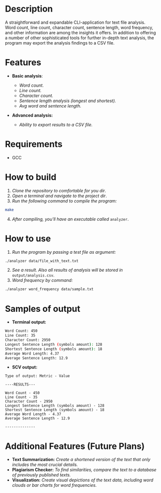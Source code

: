 # Description
A straightforward and expandable CLI-application for text file analysis. Word count, line count, character count, sentence length, word frequency, and other information are among the insights it offers. In addition to offering a number of other sophisticated tools for further in-depth text analysis, the program may export the analysis findings to a CSV file.

# Features
- **Basic analysis**: 
    - *Word count.*
    - *Line count.*
    - *Character count.*
    - *Sentence length analysis (longest and shortest).*
    - *Avg word and sentence length.*

- **Advanced analysis:**
    - *Ability to export results to a CSV file.*

# Requirements 
- GCC 

# How to build 
1. *Clone the repository to comfortable for you dir*.
2. *Open a terminal and navigate to the project dir*.
3. *Run the following command to compile the program:*
``` Bash
make
```
4. *After compiling, you'll have an executable called* `analyzer`. 

# How to use
1. *Run the program by passing a test file as argument:*
``` Bash
./analyzer data/file_with_text.txt
```
2. *See a result. Also all results of analysis will be stored in* `output/analysis.csv`.
3. *Word frequency by command:*
``` Bash
./analyzer word_frequency data/sample.txt
```

# Samples of output
- **Terminal output:**
``` Bash
Word Count: 450
Line Count: 35
Character Count: 2950
Longest Sentence Length (symbols amount): 128
Shortest Sentence Length (symbols amount): 18
Average Word Length: 4.37
Average Sentence Length: 12.9
```
- **SCV output:**
``` CSV
Type of output: Metric - Value

----RESULTS---

Word Count - 450
Line Count - 35
Character Count - 2950
Longest Sentence Length (symbols amount) - 128
Shortest Sentence Length (symbols amount) - 18
Average Word Length - 4.37
Average Sentence Length - 12.9

--------------
```

# Additional Features (Future Plans)
- **Text Summarization:** *Create a shortened version of the text that only includes the most crucial details.*
- **Plagiarism Checker:** *To find similarities, compare the text to a database of previously published texts.*
- **Visualization:** *Create visual depictions of the text data, including word clouds or bar charts for word frequencies.*
